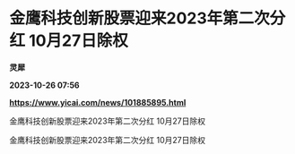# 金鹰科技创新股票迎来2023年第二次分红 10月27日除权
**灵犀**

**2023-10-26 07:56**

**https://www.yicai.com/news/101885895.html**

金鹰科技创新股票迎来2023年第二次分红 10月27日除权

金鹰科技创新股票迎来2023年第二次分红 10月27日除权